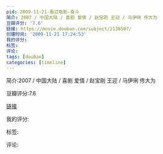 ```yaml
---
pid: 2009-11-21-看过电影-奋斗
简介: 2007 / 中国大陆 / 喜剧 爱情 / 赵宝刚 王迎 / 马伊琍 佟大为
豆瓣评分: '7.6'
链接: https://movie.douban.com/subject/2138507/
创建时间: '2009-11-21 17:24:53'
我的评分:
标签:
评论:
tags: [douban]
categories: [timeline]
---
```

简介:2007 / 中国大陆 / 喜剧 爱情 / 赵宝刚 王迎 / 马伊琍 佟大为

豆瓣评分:7.6

[链接](https://movie.douban.com/subject/2138507/)

我的评分:

标签:

评论:

